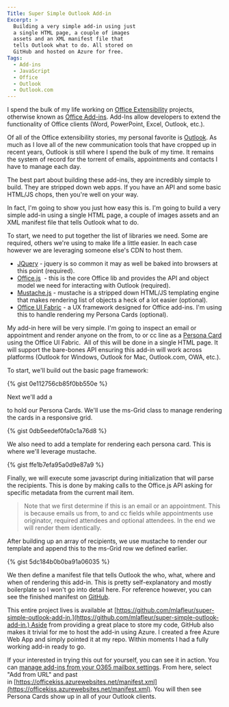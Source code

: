 ```yaml
---
Title: Super Simple Outlook Add-in
Excerpt: >
  Building a very simple add-in using just
  a single HTML page, a couple of images
  assets and an XML manifest file that
  tells Outlook what to do. All stored on
  GitHub and hosted on Azure for free.
Tags:
  - Add-ins
  - JavaScript
  - Office
  - Outlook
  - Outlook.com
---
```

I spend the bulk of my life working on [Office Extensibility](http://dev.office.com) projects, otherwise known as [Office Add-ins](https://msdn.microsoft.com/en-us/library/office/jj220060.aspx). Add-Ins allow developers to extend the functionality of Office clients (Word, PowerPoint, Excel, Outlook, etc.).

Of all of the Office extensibility stories, my personal favorite is [Outlook](https://dev.office.com/docs/add-ins/outlook/overview). As much as I love all of the new communication tools that have cropped up in recent years, Outlook is still where I spend the bulk of my time. It remains the system of record for the torrent of emails, appointments and contacts I have to manage each day.

The best part about building these add-ins, they are incredibly simple to build. They are stripped down web apps. If you have an API and some basic HTML/JS chops, then you're well on your way.

In fact, I'm going to show you just how easy this is. I'm going to build a very simple add-in using a single HTML page, a couple of images assets and an XML manifest file that tells Outlook what to do.

To start, we need to put together the list of libraries we need. Some are required, others we're using to make life a little easier. In each case however we are leveraging someone else's CDN to host them.

*   [JQuery](http://jquery.com/) - jquery is so common it may as well be baked into browsers at this point (required).
*   [Office.js](https://msdn.microsoft.com/en-us/library/office/fp142185.aspx)  - this is the core Office lib and provides the API and object model we need for interacting with Outlook (required).
*   [Mustache.js](https://github.com/janl/mustache.js) - mustache is a stripped down HTML/JS templating engine that makes rendering list of objects a heck of a lot easier (optional).
*   [Office UI Fabric](http://dev.office.com/fabric) - a UX framework designed for Office add-ins. I'm using this to handle rendering my Persona Cards (optional).


My add-in here will be very simple. I'm going to inspect an email or appointment and render anyone on the from, to or cc line as a [Persona Card](http://dev.office.com/fabric/components/personacard) using the Office UI Fabric.  All of this will be done in a single HTML page. It will support the bare-bones API ensuring this add-in will work across platforms (Outlook for Windows, Outlook for Mac, Outlook.com, OWA, etc.).

To start, we'll build out the basic page framework:


{% gist 0e112756cb85f0bb550e  %}

Next we'll add a <div> to hold our Persona Cards. We'll use the ms-Grid class to manage rendering the cards in a responsive grid.

{% gist 0db5eedef0fa0c1a76d8  %}

We also need to add a template for rendering each persona card. This is where we'll leverage mustache.

{% gist ffe1b7efa95a0d9e87a9  %}

Finally, we will execute some javascript during initialization that will parse the recipients. This is done by making calls to the Office.js API asking for specific metadata from the current mail item.

> Note that we first determine if this is an email or an appointment. This is because emails us from, to and cc fields while appointments use originator, required attendees and optional attendees. In the end we will render them identically.

After building up an array of recipients, we use mustache to render our template and append this to the ms-Grid row we defined earlier.

{% gist 5dc184b0b0ba91a06035  %}

We then define a manifest file that tells Outlook the who, what, where and when of rendering this add-in. This is pretty self-explanatory and mostly boilerplate so I won't go into detail here. For reference however, you can see the finished manifest on [GitHub](https://github.com/mlafleur/super-simple-outlook-add-in/blob/master/manifest.xml).

This entire project lives is available at [https://github.com/mlafleur/super-simple-outlook-add-in.](https://github.com/mlafleur/super-simple-outlook-add-in.) Aside from providing a great place to store my code, GitHub also makes it trivial for me to host the add-in using Azure. I created a free Azure Web App and simply pointed it at my repo. Within moments I had a fully working add-in ready to go.

If your interested in trying this out for yourself, you can see it in action. You can [manage add-ins from your O365 mailbox settings](https://outlook.office.com/owa/?path=/options/manageapps). From here, select "Add from URL" and past in [https://officekiss.azurewebsites.net/manifest.xml](https://officekiss.azurewebsites.net/manifest.xml). You will then see Persona Cards show up in all of your Outlook clients.</div>